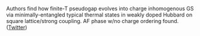 
Authors find how finite-T pseudogap evolves into charge inhomogenous GS via minimally-entangled typical thermal states in weakly doped Hubbard on square lattice/strong coupling. AF phase w/no charge ordering found. ([Twitter](https://twitter.com/JoshuahHeath/status/1309187496849420288))
